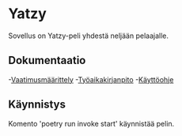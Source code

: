 # Yatzy

Sovellus on Yatzy-peli yhdestä neljään pelaajalle.

## Dokumentaatio
-[Vaatimusmäärittely](./dokumentaatio/vaatimusmaarittely.md)
-[Työaikakirjanpito](./dokumentaatio/tuntikirjanpito.md)
-[Käyttöohje](./dokumentaatio/kayttoohje.md)

## Käynnistys

Komento 'poetry run invoke start' käynnistää pelin.
